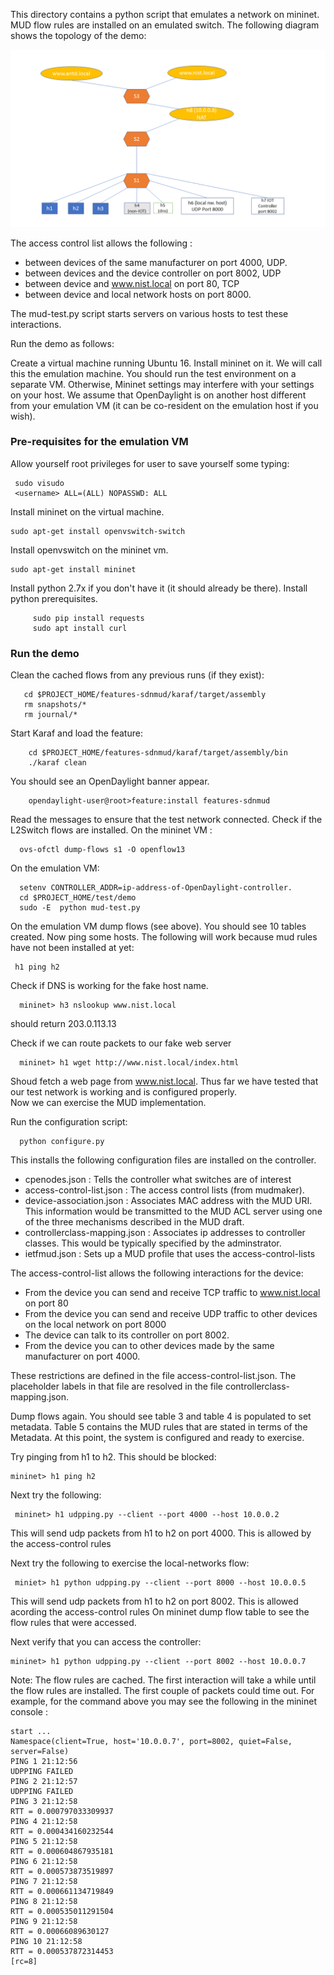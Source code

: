 This directory contains a python script that emulates a network on mininet. 
MUD flow rules are installed on an emulated switch. The following diagram
shows the topology of the demo:

![alt tag](../../docs/arch/DEMO-ARCH.PNG)

The access control list allows the following :

- between devices of the same manufacturer on port 4000, UDP.
- between devices and the device controller on port 8002, UDP
- between device and www.nist.local on port 80, TCP
- between device and local network hosts on port 8000.

The mud-test.py script starts servers on various hosts to test these interactions.

Run the demo as follows:

Create a virtual machine running Ubuntu 16. Install mininet on it.
We will call this the emulation machine.  You should run the test
environment on a separate VM. Otherwise, Mininet settings may interfere
with your settings on your host. We assume that OpenDaylight is on
another host different from your emulation VM (it can be co-resident on
the emulation host if you wish).

### Pre-requisites for the emulation VM ###

Allow yourself root privileges for user to save yourself some typing:

     sudo visudo
     <username> ALL=(ALL) NOPASSWD: ALL

Install mininet on the virtual machine.  


    sudo apt-get install openvswitch-switch

Install openvswitch on the mininet vm.

    sudo apt-get install mininet

Install python 2.7x if you don't have it (it should already be there).
Install python prerequisites.
         
         sudo pip install requests
         sudo apt install curl





### Run the demo ###

Clean the cached flows from any previous runs (if they exist):

       cd $PROJECT_HOME/features-sdnmud/karaf/target/assembly
       rm snapshots/*
       rm journal/*

Start Karaf and load the feature:

        cd $PROJECT_HOME/features-sdnmud/karaf/target/assembly/bin
        ./karaf clean

You should see an OpenDaylight banner appear.

        opendaylight-user@root>feature:install features-sdnmud

Read the messages to ensure that the test network connected.
Check if the L2Switch flows are installed. On the mininet VM :

      ovs-ofctl dump-flows s1 -O openflow13

On the emulation VM:
 
      setenv CONTROLLER_ADDR=ip-address-of-OpenDaylight-controller.
      cd $PROJECT_HOME/test/demo
      sudo -E  python mud-test.py


On the emulation VM dump flows (see above). 
You should see 10 tables created. Now ping some hosts.
The following will work because mud rules have not been installed at yet:

     h1 ping h2 

Check if DNS is working for the fake host name. 

      mininet> h3 nslookup www.nist.local 

should return 203.0.113.13   

Check if we can route packets to our fake web server

      mininet> h1 wget http://www.nist.local/index.html  

Shoud fetch a web page from www.nist.local. Thus far we have tested
that our test network is working and is configured properly.  
Now we can exercise the MUD implementation.

Run the configuration script:

      python configure.py


This installs the following configuration files are installed on the controller.

- cpenodes.json : Tells the controller what switches are of interest
- access-control-list.json : The access control lists (from mudmaker).
- device-association.json  : Associates MAC address with the MUD URI. This information
   would be transmitted to the MUD ACL server using one of the three mechanisms described in the MUD draft.
- controllerclass-mapping.json : Associates ip addresses to controller classes. 
   This would be typically specified by the adminstrator.
- ietfmud.json : Sets up a MUD profile that uses the access-control-lists


The access-control-list allows the following interactions for the device:

- From the device you can send and receive TCP traffic to www.nist.local on port 80
- From the device you can send and receive UDP traffic to other devices on the local network on port 8000
- The device can talk to its controller on port 8002. 
- From the device you can to other devices made by the same manufacturer on port 4000.

These restrictions are defined in the file access-control-list.json. The placeholder labels in that file are
resolved in the file controllerclass-mapping.json.

Dump flows again. You should see table 3 and table 4 is populated to set metadata. Table 5 contains the MUD rules
that are stated in terms of the Metadata. At this point, the system is configured and ready to exercise.

Try pinging from h1 to h2. This should be blocked:

    mininet> h1 ping h2

Next try the following:

     mininet> h1 udpping.py --client --port 4000 --host 10.0.0.2

This will send udp packets from h1 to h2 on port 4000. This is allowed by the access-control rules

Next try the following to exercise the local-networks flow:

     miniet> h1 python udpping.py --client --port 8000 --host 10.0.0.5

This will send udp packets from h1 to h2 on port 8002. This is allowed acording the access-control rules
On mininet dump flow table to see the flow rules that were accessed.


Next verify that you can access the controller:

    mininet> h1 python udpping.py --client --port 8002 --host 10.0.0.7

Note: The flow rules are cached. The first interaction will take a while until the flow rules are installed.
The first couple of packets could time out. For example, for the command above you may see the following in 
the mininet console :


    start ...
    Namespace(client=True, host='10.0.0.7', port=8002, quiet=False, server=False)
    PING 1 21:12:56
    UDPPING FAILED 
    PING 2 21:12:57
    UDPPING FAILED 
    PING 3 21:12:58
    RTT = 0.000797033309937
    PING 4 21:12:58
    RTT = 0.000434160232544
    PING 5 21:12:58
    RTT = 0.000604867935181
    PING 6 21:12:58
    RTT = 0.000573873519897
    PING 7 21:12:58
    RTT = 0.000661134719849
    PING 8 21:12:58
    RTT = 0.000535011291504
    PING 9 21:12:58
    RTT = 0.00066089630127
    PING 10 21:12:58
    RTT = 0.000537872314453
    [rc=8]





